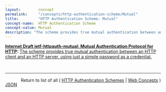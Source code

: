 ```yaml
---
layout:        concept
permalink:     "/concepts/http-authentication-scheme/Mutual"
title:         "HTTP Authentication Scheme: Mutual"
concept-name:  HTTP Authentication Scheme
concept-value: Mutual
description: "The scheme provides true mutual authentication between an HTTP client and an HTTP server, using just a simple password as a credential."
---
```


**[Internet Draft ietf-httpauth-mutual: Mutual Authentication Protocol for HTTP](/specs/IETF/I-D/ietf-httpauth-mutual "This document specifies a mutual authentication scheme for the Hypertext Transfer Protocol (HTTP). This scheme provides true mutual authentication between an HTTP client and an HTTP server using password-based authentication. Unlike the Basic and Digest authentication schemes, the Mutual authentication scheme specified in this document assures the user that the server truly knows the user's encrypted password."):** [The scheme provides true mutual authentication between an HTTP client and an HTTP server, using just a simple password as a credential.](http://tools.ietf.org/html/draft-ietf-httpauth-mutual#section-2 "Read documentation for HTTP Authentication Scheme &#34;Mutual&#34;")

<br/>
<hr/>

<p style="float : left"><a href="./Mutual.json" title="JSON representing this particular Web Concept value">JSON</a></p>
<p style="text-align: right">Return to list of all ( <a href="../http-authentication-scheme/">HTTP Authentication Schemes</a> | <a href="../">Web Concepts</a> )</p>
